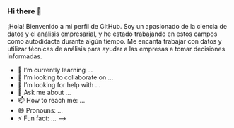 ### Hi there 👋

¡Hola! Bienvenido a mi perfil de GitHub. Soy un apasionado de la ciencia de datos y el análisis empresarial, y he estado trabajando en estos campos como autodidacta durante algún tiempo. Me encanta trabajar con datos y utilizar técnicas de análisis para ayudar a las empresas a tomar decisiones informadas.

- 🌱 I’m currently learning ...
- 👯 I’m looking to collaborate on ...
- 🤔 I’m looking for help with ...
- 💬 Ask me about ...
- 📫 How to reach me: ...
- 😄 Pronouns: ...
- ⚡ Fun fact: ...
-->

